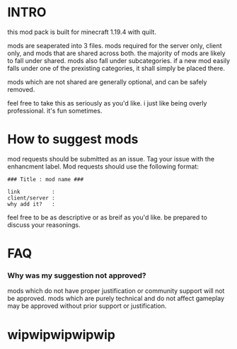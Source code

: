 # INTRO
this mod pack is built for minecraft 1.19.4 with quilt.

mods are seaperated into 3 files. mods required for the server only, client only, and mods that are shared across both. the majority of mods are likely to fall under shared.
mods also fall under subcategories. if a new mod easily falls under one of the prexisting categories, it shall simply be placed there.

mods which are not shared are generally optional, and can be safely removed.

feel free to take this as seriously as you'd like. i just like being overly professional. it's fun sometimes.

# How to suggest mods
mod requests should be submitted as an issue. Tag your issue with the enhancment label. Mod requests should use the following format:

```
### Title : mod name ###

link          :
client/server :
why add it?   :
```

feel free to be as descriptive or as breif as you'd like. be prepared to discuss your reasonings.

# FAQ
### Why was my suggestion not approved?
mods which do not have proper justification or community support will not be approved. mods which are purely technical and do not affect gameplay may be approved without prior support or justification.

# wipwipwipwipwip
